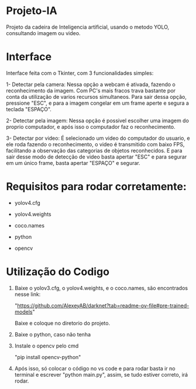 # Projeto-IA
Projeto da cadeira de Inteligencia artificial, usando o metodo YOLO, consultando imagem ou video.

# Interface
Interface feita com o Tkinter, com 3 funcionalidades simples:

1- Detectar pela camera: Nessa opção a webcam é ativada, fazendo o reconhecimento da imagem. Com PC's mais fracos trava bastante por conta da utilização de varios recursos simultaneos. Para sair dessa opção, pressione "ESC", e para a imagem congelar em um frame aperte e segura a teclada "ESPAÇO".

2- Detectar pela imagem: Nessa opção é possivel escolher uma imagem do proprio computador, e após isso o computador faz o reconhecimento. 

3- Detectar por video: É selecionado um video do computador do usuario, e ele roda fazendo o reconhecimento, o video é transmitido com baixo FPS, facilitando a observação das categorias de objetos reconhecidos. E para sair desse modo de detecção de video basta apertar "ESC" e para segurar em um único frame, basta apertar "ESPAÇO" e segurar.

# Requisitos para rodar corretamente:

- yolov4.cfg

- yolov4.weights

- coco.names

- python

- opencv

# Utilização do Codigo

1. Baixe o yolov3.cfg, o yolov4.weights, e o coco.names, são encontrados nesse link:

   "https://github.com/AlexeyAB/darknet?tab=readme-ov-file#pre-trained-models"

   Baixe e coloque no diretorio do projeto.

2. Baixe o python, caso não tenha

3. Instale o opencv pelo cmd

   "pip install opencv-python"

4. Após isso, só colocar o código no vs code e para rodar basta ir no terminal e escrever "python main.py", assim, se tudo estiver correto, irá rodar.





